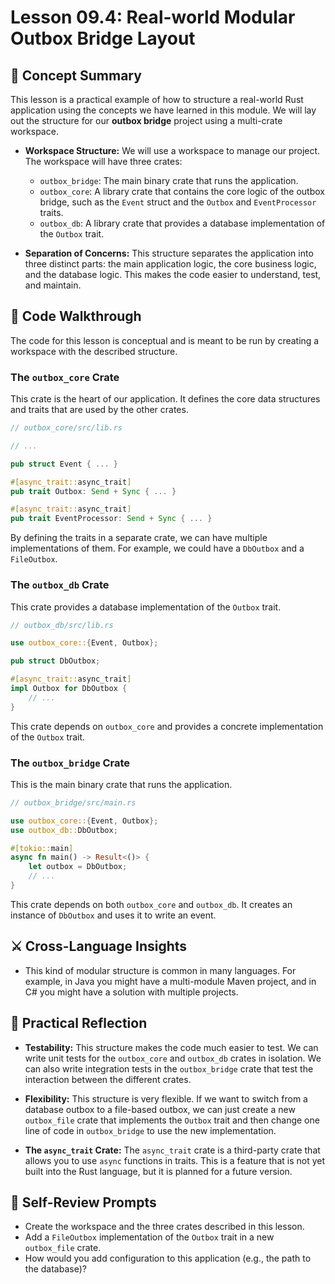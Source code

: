 # Lesson 09.4: Real-world Modular Outbox Bridge Layout

## 🧠 Concept Summary

This lesson is a practical example of how to structure a real-world Rust application using the concepts we have learned in this module. We will lay out the structure for our **outbox bridge** project using a multi-crate workspace.

- **Workspace Structure:** We will use a workspace to manage our project. The workspace will have three crates:
    - `outbox_bridge`: The main binary crate that runs the application.
    - `outbox_core`: A library crate that contains the core logic of the outbox bridge, such as the `Event` struct and the `Outbox` and `EventProcessor` traits.
    - `outbox_db`: A library crate that provides a database implementation of the `Outbox` trait.

- **Separation of Concerns:** This structure separates the application into three distinct parts: the main application logic, the core business logic, and the database logic. This makes the code easier to understand, test, and maintain.

## 🧩 Code Walkthrough

The code for this lesson is conceptual and is meant to be run by creating a workspace with the described structure.

### The `outbox_core` Crate

This crate is the heart of our application. It defines the core data structures and traits that are used by the other crates.

```rust
// outbox_core/src/lib.rs

// ...

pub struct Event { ... }

#[async_trait::async_trait]
pub trait Outbox: Send + Sync { ... }

#[async_trait::async_trait]
pub trait EventProcessor: Send + Sync { ... }
```

By defining the traits in a separate crate, we can have multiple implementations of them. For example, we could have a `DbOutbox` and a `FileOutbox`.

### The `outbox_db` Crate

This crate provides a database implementation of the `Outbox` trait.

```rust
// outbox_db/src/lib.rs

use outbox_core::{Event, Outbox};

pub struct DbOutbox;

#[async_trait::async_trait]
impl Outbox for DbOutbox {
    // ...
}
```

This crate depends on `outbox_core` and provides a concrete implementation of the `Outbox` trait.

### The `outbox_bridge` Crate

This is the main binary crate that runs the application.

```rust
// outbox_bridge/src/main.rs

use outbox_core::{Event, Outbox};
use outbox_db::DbOutbox;

#[tokio::main]
async fn main() -> Result<()> {
    let outbox = DbOutbox;
    // ...
}
```

This crate depends on both `outbox_core` and `outbox_db`. It creates an instance of `DbOutbox` and uses it to write an event.

## ⚔️ Cross-Language Insights

- This kind of modular structure is common in many languages. For example, in Java you might have a multi-module Maven project, and in C# you might have a solution with multiple projects.

## 🚀 Practical Reflection

- **Testability:** This structure makes the code much easier to test. We can write unit tests for the `outbox_core` and `outbox_db` crates in isolation. We can also write integration tests in the `outbox_bridge` crate that test the interaction between the different crates.

- **Flexibility:** This structure is very flexible. If we want to switch from a database outbox to a file-based outbox, we can just create a new `outbox_file` crate that implements the `Outbox` trait and then change one line of code in `outbox_bridge` to use the new implementation.

- **The `async_trait` Crate:** The `async_trait` crate is a third-party crate that allows you to use `async` functions in traits. This is a feature that is not yet built into the Rust language, but it is planned for a future version.

## 🧩 Self-Review Prompts

- Create the workspace and the three crates described in this lesson.
- Add a `FileOutbox` implementation of the `Outbox` trait in a new `outbox_file` crate.
- How would you add configuration to this application (e.g., the path to the database)?
